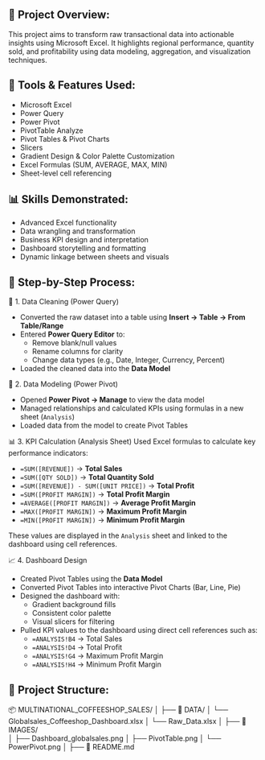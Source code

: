 ## 📂 Project Overview:
This project aims to transform raw transactional data into actionable insights using Microsoft Excel. It highlights regional performance, quantity sold, and profitability using data modeling, aggregation, and visualization techniques.

## 🧠 Tools & Features Used:
- Microsoft Excel
- Power Query
- Power Pivot
- PivotTable Analyze
- Pivot Tables & Pivot Charts
- Slicers
- Gradient Design & Color Palette Customization
- Excel Formulas (SUM, AVERAGE, MAX, MIN)
- Sheet-level cell referencing

## 📊 Skills Demonstrated:
- Advanced Excel functionality
- Data wrangling and transformation
- Business KPI design and interpretation
- Dashboard storytelling and formatting
- Dynamic linkage between sheets and visuals

## 📐 Step-by-Step Process:
🔄 1. Data Cleaning (Power Query)
- Converted the raw dataset into a table using **Insert → Table → From Table/Range**
- Entered **Power Query Editor** to:
  - Remove blank/null values
  - Rename columns for clarity
  - Change data types (e.g., Date, Integer, Currency, Percent)
- Loaded the cleaned data into the **Data Model**

🧩 2. Data Modeling (Power Pivot)
- Opened **Power Pivot → Manage** to view the data model
- Managed relationships and calculated KPIs using formulas in a new sheet (`Analysis`)
- Loaded data from the model to create Pivot Tables

📊 3. KPI Calculation (Analysis Sheet)
Used Excel formulas to calculate key performance indicators:

- `=SUM([REVENUE])` → **Total Sales**
- `=SUM([QTY SOLD])` → **Total Quantity Sold**
- `=SUM([REVENUE]) - SUM([UNIT PRICE])` → **Total Profit**
- `=SUM([PROFIT MARGIN])` → **Total Profit Margin**
- `=AVERAGE([PROFIT MARGIN])` → **Average Profit Margin**
- `=MAX([PROFIT MARGIN])` → **Maximum Profit Margin**
- `=MIN([PROFIT MARGIN])` → **Minimum Profit Margin**

These values are displayed in the `Analysis` sheet and linked to the dashboard using cell references.

📈 4. Dashboard Design
- Created Pivot Tables using the **Data Model**
- Converted Pivot Tables into interactive Pivot Charts (Bar, Line, Pie)
- Designed the dashboard with:
  - Gradient background fills
  - Consistent color palette
  - Visual slicers for filtering
- Pulled KPI values to the dashboard using direct cell references such as:
  - `=ANALYSIS!B4` → Total Sales
  - `=ANALYSIS!D4` → Total Profit
  - `=ANALYSIS!G4` → Maximum Profit Margin
  - `=ANALYSIS!H4` → Minimum Profit Margin

## 📁 Project Structure:
📦 MULTINATIONAL_COFFEESHOP_SALES/
│
├── 📁 DATA/
│   └── Globalsales_Coffeeshop_Dashboard.xlsx 
│   └── Raw_Data.xlsx
│
├── 📁 IMAGES/               
│   ├── Dashboard_globalsales.png
│   ├── PivotTable.png
│   └── PowerPivot.png
│
├── 📄 README.md                             
